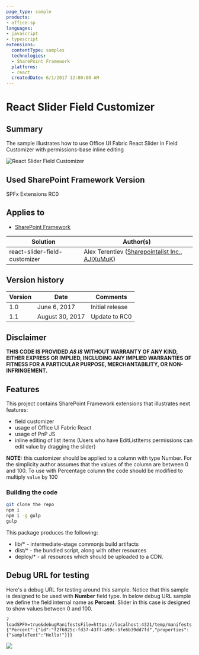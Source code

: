```yaml
---
page_type: sample
products:
- office-sp
languages:
- javascript
- typescript
extensions:
  contentType: samples
  technologies:
  - SharePoint Framework
  platforms:
  - react
  createdDate: 6/1/2017 12:00:00 AM
---
```

# React Slider Field Customizer

## Summary
The sample illustrates how to use Office UI Fabric React Slider in Field Customizer with permissions-base inline editing

![React Slider Field Customizer](./assets/slider.png)

## Used SharePoint Framework Version 
SPFx Extensions RC0

## Applies to

* [SharePoint Framework](http://dev.office.com/sharepoint/docs/spfx/sharepoint-framework-overview)

Solution|Author(s)
--------|---------
react-slider-field-customizer | Alex Terentiev ([Sharepointalist Inc.](http://www.sharepointalist.com), [AJIXuMuK](https://github.com/AJIXuMuK))

## Version history

Version|Date|Comments
-------|----|--------
1.0|June 6, 2017|Initial release
1.1|August 30, 2017|Update to RC0

## Disclaimer
**THIS CODE IS PROVIDED *AS IS* WITHOUT WARRANTY OF ANY KIND, EITHER EXPRESS OR IMPLIED, INCLUDING ANY IMPLIED WARRANTIES OF FITNESS FOR A PARTICULAR PURPOSE, MERCHANTABILITY, OR NON-INFRINGEMENT.**

## Features
This project contains SharePoint Framework extensions that illustrates next features:
* field customizer
* usage of Office UI Fabric React
* usage of PnP JS
* inline editing of list items (Users who have EditListItems permissions can edit value by dragging the slider)

**NOTE:** this customizer should be applied to a column with type Number. For the simplicity author assumes that the values of the column are between 0 and 100.
To use with Percentage column the code should be modified to multiply `value` by 100

### Building the code

```bash
git clone the repo
npm i
npm i -g gulp
gulp
```

This package produces the following:

* lib/* - intermediate-stage commonjs build artifacts
* dist/* - the bundled script, along with other resources
* deploy/* - all resources which should be uploaded to a CDN.

## Debug URL for testing
Here's a debug URL for testing around this sample. Notice that this sample is designed to be used with **Number** field type. In below debug URL sample we define the field internal name as **Percent**. Slider in this case is designed to show values between 0 and 100.

```
?loadSPFX=true&debugManifestsFile=https://localhost:4321/temp/manifests.js&fieldCustomizers={"Percent":{"id":"f2f6825c-fd37-43f7-a99c-5fe6b39dd7fd","properties":{"sampleText":"Hello!"}}}
```

<img src="https://m365-visitor-stats.azurewebsites.net/sp-dev-fx-extensions/samples/react-field-slider" />
